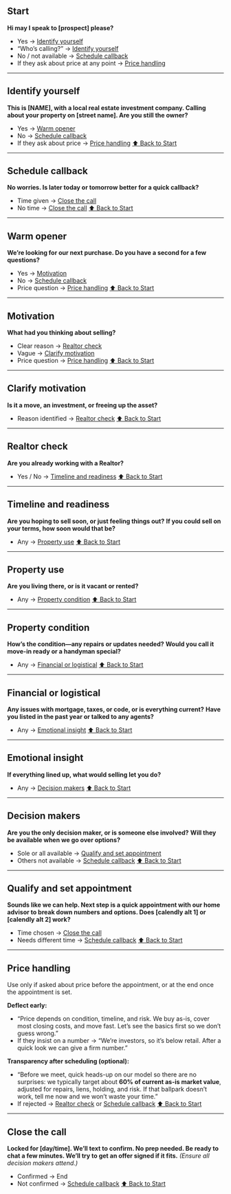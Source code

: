 ## Start

**Hi may I speak to [prospect] please?**

* Yes → [Identify yourself](#identify-yourself)
* “Who’s calling?” → [Identify yourself](#identify-yourself)
* No / not available → [Schedule callback](#schedule-callback)
* If they ask about price at any point → [Price handling](#price-handling)

---

## Identify yourself

**This is [NAME], with a local real estate investment company. Calling about your property on [street name]. Are you still the owner?**

* Yes → [Warm opener](#warm-opener)
* No → [Schedule callback](#schedule-callback)
* If they ask about price → [Price handling](#price-handling)
  [⬆ Back to Start](#start)

---

## Schedule callback

**No worries. Is later today or tomorrow better for a quick callback?**

* Time given → [Close the call](#close-the-call)
* No time → [Close the call](#close-the-call)
  [⬆ Back to Start](#start)

---

## Warm opener

**We’re looking for our next purchase. Do you have a second for a few questions?**

* Yes → [Motivation](#motivation)
* No → [Schedule callback](#schedule-callback)
* Price question → [Price handling](#price-handling)
  [⬆ Back to Start](#start)

---

## Motivation

**What had you thinking about selling?**

* Clear reason → [Realtor check](#realtor-check)
* Vague → [Clarify motivation](#clarify-motivation)
* Price question → [Price handling](#price-handling)
  [⬆ Back to Start](#start)

---

## Clarify motivation

**Is it a move, an investment, or freeing up the asset?**

* Reason identified → [Realtor check](#realtor-check)
  [⬆ Back to Start](#start)

---

## Realtor check

**Are you already working with a Realtor?**

* Yes / No → [Timeline and readiness](#timeline-and-readiness)
  [⬆ Back to Start](#start)

---

## Timeline and readiness

**Are you hoping to sell soon, or just feeling things out?**
**If you could sell on your terms, how soon would that be?**

* Any → [Property use](#property-use)
  [⬆ Back to Start](#start)

---

## Property use

**Are you living there, or is it vacant or rented?**

* Any → [Property condition](#property-condition)
  [⬆ Back to Start](#start)

---

## Property condition

**How’s the condition—any repairs or updates needed?**
**Would you call it move-in ready or a handyman special?**

* Any → [Financial or logistical](#financial-or-logistical)
  [⬆ Back to Start](#start)

---

## Financial or logistical

**Any issues with mortgage, taxes, or code, or is everything current?**
**Have you listed in the past year or talked to any agents?**

* Any → [Emotional insight](#emotional-insight)
  [⬆ Back to Start](#start)

---

## Emotional insight

**If everything lined up, what would selling let you do?**

* Any → [Decision makers](#decision-makers)
  [⬆ Back to Start](#start)

---

## Decision makers

**Are you the only decision maker, or is someone else involved?**
**Will they be available when we go over options?**

* Sole or all available → [Qualify and set appointment](#qualify-and-set-appointment)
* Others not available → [Schedule callback](#schedule-callback)
  [⬆ Back to Start](#start)

---

## Qualify and set appointment

**Sounds like we can help. Next step is a quick appointment with our home advisor to break down numbers and options. Does [calendly alt 1] or [calendly alt 2] work?**

* Time chosen → [Close the call](#close-the-call)
* Needs different time → [Schedule callback](#schedule-callback)
  [⬆ Back to Start](#start)

---

## Price handling

Use only if asked about price before the appointment, or at the end once the appointment is set.

**Deflect early:**

* “Price depends on condition, timeline, and risk. We buy as-is, cover most closing costs, and move fast. Let’s see the basics first so we don’t guess wrong.”
* If they insist on a number → “We’re investors, so it’s below retail. After a quick look we can give a firm number.”

**Transparency after scheduling (optional):**

* “Before we meet, quick heads-up on our model so there are no surprises: we typically target about **60% of current as-is market value**, adjusted for repairs, liens, holding, and risk. If that ballpark doesn’t work, tell me now and we won’t waste your time.”
* If rejected → [Realtor check](#realtor-check) or [Schedule callback](#schedule-callback)
  [⬆ Back to Start](#start)

---

## Close the call

**Locked for [day/time]. We’ll text to confirm. No prep needed. Be ready to chat a few minutes. We’ll try to get an offer signed if it fits.**
*(Ensure all decision makers attend.)*

* Confirmed → End
* Not confirmed → [Schedule callback](#schedule-callback)
  [⬆ Back to Start](#start)


